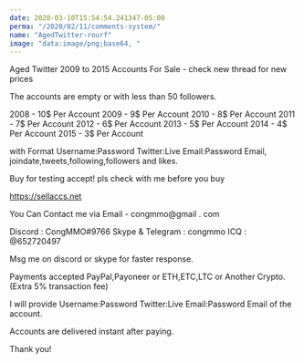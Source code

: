 ```yaml
---
date: 2020-03-10T15:54:54.241347-05:00
perma: "/2020/02/11/comments-system/"
name: "AgedTwitter-rourf"
image: "data:image/png;base64, "
---
```


Aged Twitter 2009 to 2015 Accounts For Sale - check new thread for new prices 
 
The accounts are empty or with less than 50 followers. 
 
2008 - 10$ Per Account 
2009 - 9$ Per Account 
2010 - 8$ Per Account 
2011 - 7$ Per Account 
2012 - 6$ Per Account 
2013 - 5$ Per Account 
2014 - 4$ Per Account 
2015 - 3$ Per Account 
 
with Format 
Username:Password Twitter:Live Email:Password Email, 
joindate,tweets,following,followers and likes. 
 
Buy for testing accept! pls check with me before you buy 
 
https://sellaccs.net 
 
You Can Contact me via 
Email - congmmo@gmail . com 
 
 
Discord : CongMMO#9766 
Skype & Telegram : congmmo 
ICQ : @652720497 
 
Msg me on discord or skype for faster response. 
 
Payments accepted PayPal,Payoneer or ETH,ETC,LTC or Another Crypto. 
(Extra 5% transaction fee) 
 
 
I will provide Username:Password Twitter:Live Email:Password Email of the account. 
 
Accounts are delivered instant after paying. 
 
Thank you!
